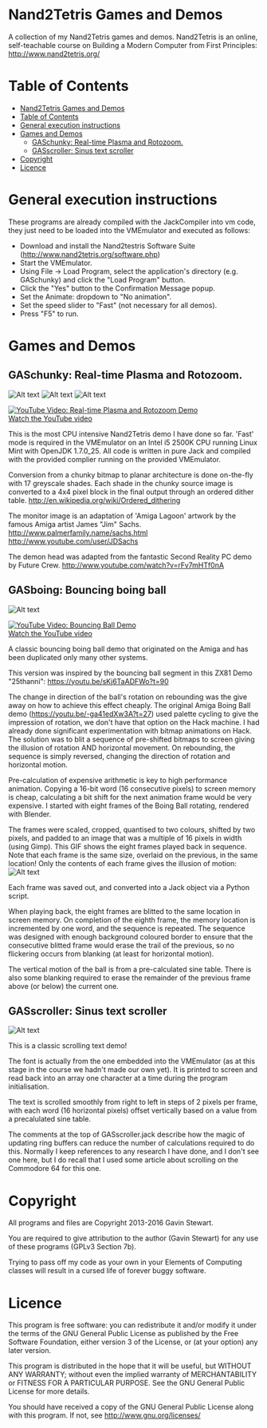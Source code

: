 # Nand2Tetris Games and Demos
A collection of my Nand2Tetris games and demos. Nand2Tetris is an online,
self-teachable course on Building a Modern Computer from First Principles: 
http://www.nand2tetris.org/

Table of Contents
=================

  * [Nand2Tetris Games and Demos](#nand2tetris-games-and-demos)
  * [Table of Contents](#table-of-contents)
  * [General execution instructions](#general-execution-instructions)
  * [Games and Demos](#games-and-demos)
    * [GASchunky: Real-time Plasma and Rotozoom.](#gaschunky-real-time-plasma-and-rotozoom)
    * [GASscroller: Sinus text scroller](#gasscroller-sinus-text-scroller)
  * [Copyright](#copyright)
  * [Licence](#licence)

# General execution instructions
These programs are already compiled with the JackCompiler into vm code, they
just need to be loaded into the VMEmulator and executed as follows:

 - Download and install the Nand2testris Software Suite (http://www.nand2tetris.org/software.php)
 - Start the VMEmulator.
 - Using File -> Load Program, select the application's directory 
   (e.g. GASchunky) and click the "Load Program" button.
 - Click the "Yes" button to the Confirmation Message popup.
 - Set the Animate: dropdown to "No animation".
 - Set the speed slider to "Fast" (not necessary for all demos).
 - Press "F5" to run.

# Games and Demos
## GASchunky: Real-time Plasma and Rotozoom.

![Alt text](GASchunky/screenshots/screenshot1.png?raw=true "Insert Work Bench")
![Alt text](GASchunky/screenshots/screenshot2.png?raw=true "Plasma")
![Alt text](GASchunky/screenshots/screenshot3.png?raw=true "Rotozoom")

[![YouTube Video: Real-time Plasma and Rotozoom Demo](https://s.ytimg.com/yts/img/favicon_48-vfl1s0rGh.png)<br>Watch the YouTube video](http://www.youtube.com/watch?v=yGV4t_94TiI)

This is the most CPU intensive Nand2Tetris demo I have done so far. 'Fast' 
mode is required in the VMEmulator on an Intel i5 2500K CPU running Linux 
Mint with OpenJDK 1.7.0_25. All code is written in pure Jack and compiled 
with the provided complier running on the provided VMEmulator. 

Conversion from a chunky bitmap to planar architecture is done on-the-fly 
with 17 greyscale shades. Each shade in the chunky source image is converted 
to a 4x4 pixel block in the final output through an ordered dither table.
http://en.wikipedia.org/wiki/Ordered_dithering

The monitor image is an adaptation of 'Amiga Lagoon' artwork by the famous 
Amiga artist James "Jim" Sachs.
http://www.palmerfamily.name/sachs.html
http://www.youtube.com/user/JDSachs

The demon head was adapted from the fantastic Second Reality PC demo by Future 
Crew.
http://www.youtube.com/watch?v=rFv7mHTf0nA

## GASboing: Bouncing boing ball
![Alt text](GASboing/screenshots/screenshot1.png?raw=true "Bouncing boing ball")

[![YouTube Video: Bouncing Ball Demo](https://s.ytimg.com/yts/img/favicon_48-vfl1s0rGh.png)<br>Watch the YouTube video](http://www.youtube.com/watch?v=L_uQlRq6BhI)

A classic bouncing boing ball demo that originated on the Amiga and has been
duplicated only many other systems.

This version was inspired by the bouncing ball segment in this ZX81 Demo 
"25thanni": https://youtu.be/sKj6TaADFWo?t=90

The change in direction of the ball's rotation on rebounding was the give away 
on how to achieve this effect cheaply. The original Amiga Boing Ball demo 
(https://youtu.be/-ga41edXw3A?t=27) used palette cycling to give the impression
of rotation, we don't have that option on the Hack machine. I had already done
significant experimentation with bitmap animations on Hack. The solution was to
blit a sequence of pre-shifted bitmaps to screen giving the illusion of 
rotation AND horizontal movement. On rebounding, the sequence is simply
reversed, changing the direction of rotation and horizontal motion.

Pre-calculation of expensive arithmetic is key to high performance animation.
Copying a 16-bit word (16 consecutive pixels) to screen memory is cheap,
calculating a bit shift for the next animation frame would be very expensive. I started with eight frames of the Boing Ball rotating, rendered with Blender.

The frames were scaled, cropped, quantised to two colours, shifted by two
pixels, and padded to an image that was a multiple of 16 pixels in width
(using Gimp). This GIF shows the eight frames played back in sequence. Note
that each frame is the same size, overlaid on the previous, in the same
location! Only the contents of each frame gives the illusion of motion:
![Alt text](GASboing/assets/amiga-ball.64.gif?raw=true "Bouncing boing ball")

Each frame was saved out, and converted into a Jack object via a Python script.

When playing back, the eight frames are blitted to the same location in screen
memory. On completion of the eighth frame, the memory location is incremented
by one word, and the sequence is repeated. The sequence was designed with
enough background coloured border to ensure that the consecutive blitted frame
would erase the trail of the previous, so no flickering occurs from blanking
(at least for horizontal motion).

The vertical motion of the ball is from a pre-calculated sine table. There is
also some blanking required to erase the remainder of the previous frame above
(or below) the current one.

## GASscroller: Sinus text scroller
![Alt text](GASscroller/screenshots/screenshot1.png?raw=true "Sinus text scroller")

This is a classic scrolling text demo!

The font is actually from the one embedded into the VMEmulator (as at this
stage in the course we hadn't made our own yet). It is printed to screen
and read back into an array one character at a time during the program 
initialisation.

The text is scrolled smoothly from right to left in steps of 2 pixels per
frame, with each word (16 horizontal pixels) offset vertically based on a 
value from a precalulated sine table.

The comments at the top of GASscroller.jack describe how the magic of
updating ring buffers can reduce the number of calculations required to do
this. Normally I keep references to any research I have done, and I don't see
one here, but I do recall that I used some article about scrolling on the
Commodore 64 for this one.

# Copyright
All programs and files are Copyright 2013-2016 Gavin Stewart.

You are required to give attribution to the author (Gavin Stewart) for any
use of these programs (GPLv3 Section 7b).

Trying to pass off my code as your own in your Elements of Computing classes
will result in a cursed life of forever buggy software.

# Licence
This program is free software: you can redistribute it and/or modify
it under the terms of the GNU General Public License as published by
the Free Software Foundation, either version 3 of the License, or
(at your option) any later version.

This program is distributed in the hope that it will be useful,
but WITHOUT ANY WARRANTY; without even the implied warranty of
MERCHANTABILITY or FITNESS FOR A PARTICULAR PURPOSE.  See the
GNU General Public License for more details.

You should have received a copy of the GNU General Public License
along with this program.  If not, see <http://www.gnu.org/licenses/>
